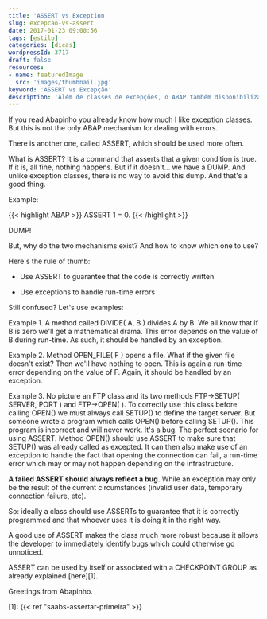 ```yaml
---
title: 'ASSERT vs Exception'
slug: excepcao-vs-assert
date: 2017-01-23 09:00:56
tags: [estilo]
categories: [dicas]
wordpressId: 3717
draft: false
resources:
- name: featuredImage
  src: 'images/thumbnail.jpg'
keyword: 'ASSERT vs Excepção'
description: 'Além de classes de excepções, o ABAP também disponibiliza o commando ASSERT. Aprende quando usar excepções e quando usar ASSERTs.'
---
```

If you read Abapinho you already know how much I like exception classes. But this is not the only ABAP mechanism for dealing with errors.

There is another one, called ASSERT, which should be used more often.

<!--more-->

What is ASSERT? It is a command that asserts that a given condition is true. If it is, all fine, nothing happens. But if it doesn't... we have a DUMP. And unlike exception classes, there is no way to avoid this dump. And that's a good thing.

Example:

{{< highlight ABAP >}}
ASSERT 1 = 0.
{{< /highlight >}}

DUMP!

But, why do the two mechanisms exist? And how to know which one to use?

Here's the rule of thumb:

  * Use ASSERT to guarantee that the code is correctly written

  * Use exceptions to handle run-time errors

Still confused? Let's use examples:

Example 1. A method called DIVIDE( A, B ) divides A by B. We all know that if B is zero we'll get a mathematical drama. This error depends on the value of B during run-time. As such, it should be handled by an exception.

Example 2. Method OPEN_FILE( F ) opens a file. What if the given file doesn't exist? Then we'll have nothing to open. This is again a run-time error depending on the value of F. Again, it should be handled by an exception.

Example 3. No picture an FTP class and its two methods FTP->SETUP( SERVER, PORT ) and FTP->OPEN( ). To correctly use this class before calling OPEN() we must always call SETUP() to define the target server. But someone wrote a program which calls OPEN() before calling SETUP(). This program is incorrect and will never work. It's a bug. The perfect scenario for using ASSERT. Method OPEN() should use ASSERT to make sure that SETUP() was already called as excepted. It can then also make use of an exception to handle the fact that opening the connection can fail, a run-time error which may or may not happen depending on the infrastructure.

**A failed ASSERT should always reflect a bug**. While an exception may only be the result of the current circumstances (invalid user data, temporary connection failure, etc).

So: ideally a class should use ASSERTs to guarantee that it is correctly programmed and that whoever uses it is doing it in the right way.

A good use of ASSERT makes the class much more robust because it allows the developer to immediately identify bugs which could otherwise go unnoticed.

ASSERT can be used by itself or associated with a CHECKPOINT GROUP as already explained [here][1].

Greetings from Abapinho.

   [1]: {{< ref "saabs-assertar-primeira" >}}
